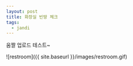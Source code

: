 ```yaml
---
layout: post
title: 화장실 빈땅 체크
tags:
  - jandi
---
```


움짤 업로드 테스트~

![restroom]({{ site.baseurl }}/images/restroom.gif)

